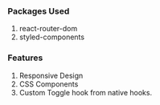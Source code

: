 ### Packages Used
1. react-router-dom
2. styled-components

### Features
1. Responsive Design
3. CSS Components
2. Custom Toggle hook from native hooks.
